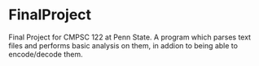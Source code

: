 FinalProject
============
 Final Project for CMPSC 122 at Penn State. A program which parses text files and performs basic analysis on them, in addion to being able to encode/decode them.

